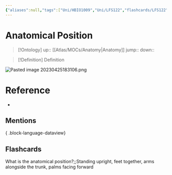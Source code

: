 ```yaml
---
{"aliases":null,"tags":["Uni/HBIO1009","Uni/LFS122","flashcards/LFS122"],"dg-publish":true,"permalink":"/cards/anatomical-position/","dgPassFrontmatter":true}
---
```


# Anatomical Position

> [!Ontology]
> up:: [[Atlas/MOCs/Anatomy\|Anatomy]]
> jump::
> down:: 

> [!Definition] Definition

![Pasted image 20230425183106.png](/img/user/Extras/Images/Pasted%20image%2020230425183106.png)

# Reference

- 

## Mentions


{ .block-language-dataview}

## Flashcards

What is the anatomical position?;;Standing upright, feet together, arms alongside the trunk, palms facing forward
<!--SR:!2023-12-07,93,270-->